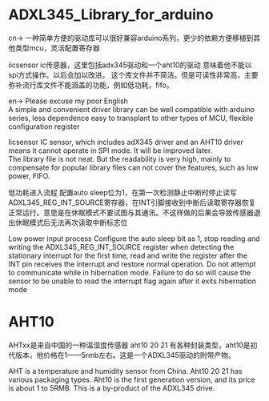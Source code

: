 # ADXL345_Library_for_arduino
cn->
一种简单方便的驱动库可以很好兼容arduino系列，更少的依赖方便移植到其他类型mcu，灵活配置寄存器

iicsensor ic传感器，这里包括adx345驱动和一个aht10的驱动 意味着他不能以spi方式操作。以后会加以改进。
这个库文件并不简洁。但是可读性非常高，主要弥补流行库文件不能涵盖的功能，例如低功耗，fifo。

en-> Please excuse my poor English  
A simple and convenient driver library can be well compatible with arduino series, less dependence easy to transplant to other types of MCU, flexible configuration register  
 
Iicsensor IC sensor, which includes adX345 driver and an AHT10 driver means it cannot operate in SPI mode.  It will be improved later.  
The library file is not neat.  But the readability is very high, mainly to compensate for popular library files can not cover the features, such as low power, FIFO.   
 
低功耗进入流程 配置auto sleep位为1，在第一次检测静止中断时停止读写ADXL345_REG_INT_SOURCE寄存器，在INT引脚接收到中断后读取寄存器恢复正常运行。意思是在休眠模式不要试图与其通讯。不这样做的后果会导致传感器退出休眠模式后无法再次读取中断标志位

Low power input process Configure the auto sleep bit as 1, stop reading and writing the ADXL345_REG_INT_SOURCE register when detecting the stationary interrupt for the first time, read and write the register after the INT pin receives the interrupt and restore normal operation.  Do not attempt to communicate while in hibernation mode.  Failure to do so will cause the sensor to be unable to read the interrupt flag again after it exits hibernation mode  

# AHT10

AHTxx是来自中国的一种温湿度传感器 aht10 20 21 有各种封装类型，aht10是初代版本，他价格在1——5rmb左右。这是一个ADXL345驱动的附带产物。

AHT is a temperature and humidity sensor from China. Aht10 20 21 has various packaging types. Aht10 is the first generation version, and its price is about 1 to 5RMB.  This is a by-product of the ADXL345 drive.  
